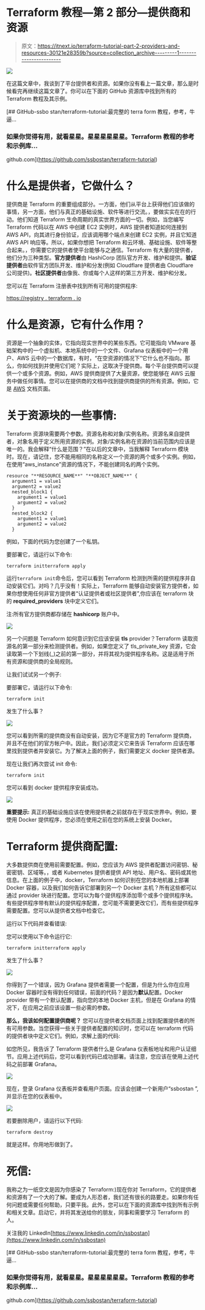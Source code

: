 # Terraform 教程—第 2 部分—提供商和资源

> 原文：<https://itnext.io/terraform-tutorial-part-2-providers-and-resources-30121e28359b?source=collection_archive---------1----------------------->

![](img/41c9d380d66f15ce3a617460c9f8c65f.png)

在这篇文章中，我谈到了平台提供者和资源。如果你没有看上一篇文章，那么是时候看完再继续这篇文章了。你可以在下面的 GitHub 资源库中找到所有的 Terraform 教程及其示例。

[](https://github.com/ssbostan/terraform-tutorial) [## GitHub-ssbo stan/terraform-tutorial:最完整的 terra form 教程，参考，牛逼…

### 如果你觉得有用，就看星星。星星星星星星。Terraform 教程的参考和示例库…

github.com](https://github.com/ssbostan/terraform-tutorial) 

# 什么是提供者，它做什么？

提供商是 Terraform 的重要组成部分。一方面，他们从平台上获得他们应该做的事情，另一方面，他们与真正的基础设施、软件等进行交流。，要做实实在在的行动。他们知道 Terraform 生命周期的真实世界方面的一切。例如，当您编写 Terraform 代码以在 AWS 中创建 EC2 实例时，AWS 提供者知道如何连接到 AWS API，向其进行身份验证，应该调用哪个端点来创建 EC2 实例，并且它知道 AWS API 响应等。所以，如果你想把 Terraform 和云环境、基础设施、软件等整合起来。，你需要它的提供者使平台能够与之通信。Terraform 有大量的提供者，他们分为三种类型。**官方提供者**由 HashiCorp 团队官方开发、维护和提供。**验证提供者**由软件官方团队开发、维护和分发(例如 Cloudflare 提供者由 Cloudflare 公司提供)。**社区提供者**由像我、你或每个人这样的第三方开发、维护和分发。

您可以在 Terraform 注册表中找到所有可用的提供程序:

[https://registry . terraform . io](https://registry.terraform.io/)

# 什么是资源，它有什么作用？

资源是一个抽象的实体，它指向现实世界中的某些东西。它可能指向 VMware 基础架构中的一个虚拟机、本地系统中的一个文件、Grafana 仪表板中的一个用户、AWS 云中的一个数据库，有时，“在空资源的情况下”它什么也不指向。那么，你如何找到并使用它们呢？实际上，这取决于提供商。每个平台提供商可以提供一个或多个资源。例如，AWS 提供商提供了大量资源，使您能够在 AWS 云服务中做任何事情。您可以在提供商的文档中找到提供商提供的所有资源。例如，它是 [AWS](https://registry.terraform.io/providers/hashicorp/aws/latest/docs) 文档页面。

# 关于资源块的一些事情:

Terraform 资源块需要两个参数。资源名称和对象/实例名称。资源名来自提供者，对象名用于定义所用资源的实例。对象/实例名称在资源的当前范围内应该是唯一的。我会解释“什么是范围？”在以后的文章中，当我解释 Terraform 模块时。现在，请记住，您不能用相同的名称定义一个资源的两个或多个实例。例如，在使用“aws_instance”资源的情况下，不能创建同名的两个实例。

```
resource "**RESOURCE_NAME**" "**OBJECT_NAME**" {
  argument1 = value1
  argument2 = value2
  nested_block1 {
    argument1 = value1
    argument2 = value2
  }
  nested_block2 {
    argument1 = value1
    argument2 = value2
  }
```

例如，下面的代码为您创建了一个私钥。

要部署它，请运行以下命令:

```
terraform initterraform apply
```

运行`terraform init`命令后，您可以看到 Terraform 检测到所需的提供程序并自动安装它们。对吗？几乎没有！实际上，Terraform 能够自动安装官方提供者，如果你想使用任何非官方提供者“认证提供者或社区提供者”,你应该在 terraform 块的 **required_providers** 块中定义它们。

注:所有官方提供商都存储在 **hashicorp** 账户中。

![](img/c110db3277ca0bdc2000d6f9cad30685.png)

另一个问题是 Terraform 如何意识到它应该安装 **tls** provider？Terraform 读取资源名的第一部分来检测提供者。例如，如果您定义了 tls_private_key 资源，它会读取第一个下划线(_)之前的第一部分，并将其视为提供程序名称。这是适用于所有资源和提供商的全局规则。

让我们试试另一个例子:

要部署它，请运行以下命令:

```
terraform init
```

发生了什么事？

![](img/e47fe3409b8ed38d0ac87109c4039669.png)

您可以看到所需的提供商没有自动安装，因为它不是官方的 Terraform 提供商，并且不在他们的官方帐户中。因此，我们必须定义它来告诉 Terraform 应该在哪里找到提供者并安装它。为了解决上面的例子，我们需要定义 docker 提供者源。

现在让我们再次尝试 init 命令:

```
terraform init
```

您可以看到 docker 提供程序安装成功。

![](img/7479edeb46f044cd529af3da56d27a08.png)

**重要提示:**
真正的基础设施应该在使用提供者之前就存在于现实世界中。例如，要使用 Docker 提供程序，您必须在使用之前在您的系统上安装 Docker。

# Terraform 提供商配置:

大多数提供商在使用前需要配置。例如，您应该为 AWS 提供者配置访问密钥、秘密密钥、区域等。，或者 Kubernetes 提供者提供 API 地址、用户名、密码或其他信息。在上面的例子中，docker，Terraform 如何识别在您的本地机器上部署 Docker 容器，以及我们如何告诉它部署到另一个 Docker 主机？所有这些都可以通过 provider 块进行配置。您可以为每个提供程序添加零个或多个提供程序块。有些提供程序带有默认的提供程序配置，您可能不需要更改它们，而有些提供程序需要配置。您可以从提供者文档中检查它。

运行以下代码并查看错误:

您可以使用以下命令运行它:

```
terraform initterraform apply
```

发生了什么事？

![](img/bad6f2263c8b6bbdce9a4b49b0a2f879.png)

你得到了一个错误，因为 Grafana 提供者需要一个配置，但是为什么你在应用 Docker 容器时没有得到任何错误，前面的代码？是因为**默认**配置。Docker provider 带有一个默认配置，指向您的本地 Docker 主机，但是在 Grafana 的情况下，在应用之前应该设置一些必需的参数。

**那么，我该如何配置提供商呢？**
您可以在提供者文档页面上找到配置提供者的所有可用参数。当您获得一些关于提供者配置的知识时，您可以在 terraform 代码的提供者块中定义它们。例如，求解上面的代码:

如您所见，我告诉了 Terraform 提供者什么是 Grafana 仪表板地址和用户认证细节。应用上述代码后，您可以看到代码已成功部署。请注意，您应该在使用上述代码之前部署 Grafana。

![](img/73d385bd1be5e57c45852653482d245a.png)

现在，登录 Grafana 仪表板并查看用户页面。应该会创建一个新用户“ssbostan ”,并显示在您的仪表板中。

![](img/fe594f04392ccae11922b13c26a74d9b.png)

若要删除用户，请运行以下代码:

```
terraform destroy
```

就是这样。你用地形做到了。

# 死信:

我称之为一纸空文是因为你感染了 Terraform:)现在你对 Terraform，它的提供者和资源有了一个大的了解。要成为人形忍者，我们还有很长的路要走。如果你有任何问题或需要任何帮助，只要平我。此外，您可以在下面的资源库中找到所有示例和相关文章。启动它，并将其发送给你的朋友，同事和需要学习 Terraform 的人。

关注我的 LinkedIn[https://www.linkedin.com/in/ssbostan](https://www.linkedin.com/in/ssbostan)

[](https://github.com/ssbostan/terraform-tutorial) [## GitHub-ssbo stan/terraform-tutorial:最完整的 terra form 教程，参考，牛逼…

### 如果你觉得有用，就看星星。星星星星星星。Terraform 教程的参考和示例库…

github.com](https://github.com/ssbostan/terraform-tutorial)